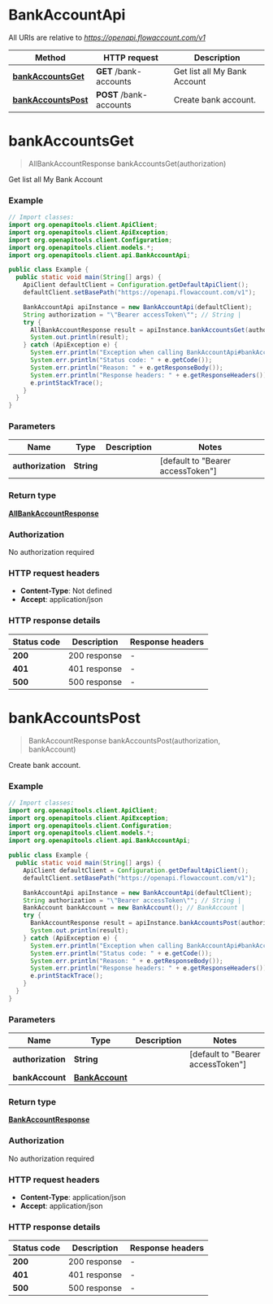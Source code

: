 # BankAccountApi

All URIs are relative to *https://openapi.flowaccount.com/v1*

Method | HTTP request | Description
------------- | ------------- | -------------
[**bankAccountsGet**](BankAccountApi.md#bankAccountsGet) | **GET** /bank-accounts | Get list all My Bank Account
[**bankAccountsPost**](BankAccountApi.md#bankAccountsPost) | **POST** /bank-accounts | Create bank account.


<a name="bankAccountsGet"></a>
# **bankAccountsGet**
> AllBankAccountResponse bankAccountsGet(authorization)

Get list all My Bank Account

### Example
```java
// Import classes:
import org.openapitools.client.ApiClient;
import org.openapitools.client.ApiException;
import org.openapitools.client.Configuration;
import org.openapitools.client.models.*;
import org.openapitools.client.api.BankAccountApi;

public class Example {
  public static void main(String[] args) {
    ApiClient defaultClient = Configuration.getDefaultApiClient();
    defaultClient.setBasePath("https://openapi.flowaccount.com/v1");

    BankAccountApi apiInstance = new BankAccountApi(defaultClient);
    String authorization = "\"Bearer accessToken\""; // String | 
    try {
      AllBankAccountResponse result = apiInstance.bankAccountsGet(authorization);
      System.out.println(result);
    } catch (ApiException e) {
      System.err.println("Exception when calling BankAccountApi#bankAccountsGet");
      System.err.println("Status code: " + e.getCode());
      System.err.println("Reason: " + e.getResponseBody());
      System.err.println("Response headers: " + e.getResponseHeaders());
      e.printStackTrace();
    }
  }
}
```

### Parameters

Name | Type | Description  | Notes
------------- | ------------- | ------------- | -------------
 **authorization** | **String**|  | [default to &quot;Bearer accessToken&quot;]

### Return type

[**AllBankAccountResponse**](AllBankAccountResponse.md)

### Authorization

No authorization required

### HTTP request headers

 - **Content-Type**: Not defined
 - **Accept**: application/json

### HTTP response details
| Status code | Description | Response headers |
|-------------|-------------|------------------|
**200** | 200 response |  -  |
**401** | 401 response |  -  |
**500** | 500 response |  -  |

<a name="bankAccountsPost"></a>
# **bankAccountsPost**
> BankAccountResponse bankAccountsPost(authorization, bankAccount)

Create bank account.

### Example
```java
// Import classes:
import org.openapitools.client.ApiClient;
import org.openapitools.client.ApiException;
import org.openapitools.client.Configuration;
import org.openapitools.client.models.*;
import org.openapitools.client.api.BankAccountApi;

public class Example {
  public static void main(String[] args) {
    ApiClient defaultClient = Configuration.getDefaultApiClient();
    defaultClient.setBasePath("https://openapi.flowaccount.com/v1");

    BankAccountApi apiInstance = new BankAccountApi(defaultClient);
    String authorization = "\"Bearer accessToken\""; // String | 
    BankAccount bankAccount = new BankAccount(); // BankAccount | 
    try {
      BankAccountResponse result = apiInstance.bankAccountsPost(authorization, bankAccount);
      System.out.println(result);
    } catch (ApiException e) {
      System.err.println("Exception when calling BankAccountApi#bankAccountsPost");
      System.err.println("Status code: " + e.getCode());
      System.err.println("Reason: " + e.getResponseBody());
      System.err.println("Response headers: " + e.getResponseHeaders());
      e.printStackTrace();
    }
  }
}
```

### Parameters

Name | Type | Description  | Notes
------------- | ------------- | ------------- | -------------
 **authorization** | **String**|  | [default to &quot;Bearer accessToken&quot;]
 **bankAccount** | [**BankAccount**](BankAccount.md)|  |

### Return type

[**BankAccountResponse**](BankAccountResponse.md)

### Authorization

No authorization required

### HTTP request headers

 - **Content-Type**: application/json
 - **Accept**: application/json

### HTTP response details
| Status code | Description | Response headers |
|-------------|-------------|------------------|
**200** | 200 response |  -  |
**401** | 401 response |  -  |
**500** | 500 response |  -  |

